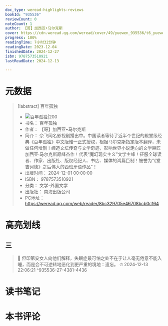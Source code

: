 ```yaml
---
doc_type: weread-highlights-reviews
bookId: "935536"
reviewCount: 0
noteCount: 1
author: 【哥】加西亚•马尔克斯
cover: https://cdn.weread.qq.com/weread/cover/49/yuewen_935536/t6_yuewen_9355361682243599.jpg
progress: 100%
readingTime: 7小时32分钟
readingDate: 2023-12-04
finishedDate: 2024-12-27
isbn: 9787573510921
lastReadDate: 2024-12-13

---
```

# 元数据
> [!abstract] 百年孤独
> - ![ 百年孤独|200](https://cdn.weread.qq.com/weread/cover/49/yuewen_935536/t6_yuewen_9355361682243599.jpg)
> - 书名： 百年孤独
> - 作者： 【哥】加西亚•马尔克斯
> - 简介： 奈飞同名影视剧播出中。中国读者等待了近半个世纪的殿堂级经典《百年孤独》中文版惟一正式授权，根据马尔克斯指定版本翻译，未做任何增删！缔造文坛传奇与文学奇迹，影响世界小说走向的文学巨匠加西亚·马尔克斯巅峰杰作！代表“魔幻现实主义”文学主峰！征服全球读者、作家、出版社、版权经纪人、书店、媒体的鸿篇巨制！被誉为“《堂吉诃德》之后伟大的西班牙语作品”！
> - 出版时间： 2024-12-01 00:00:00
> - ISBN： 9787573510921
> - 分类： 文学-外国文学
> - 出版社： 南海出版公司
> - PC地址：https://weread.qq.com/web/reader/8bc329705e46708bcb0c164

# 高亮划线

## 三

> 📌 但印第安女人向他们解释，失眠症最可怕之处不在于让人毫无倦意不能入睡，而是会不可逆转地恶化到更严重的境地：遗忘。 
> ⏱ 2024-12-13 22:06:21 ^935536-27-4381-4436

# 读书笔记

# 本书评论

